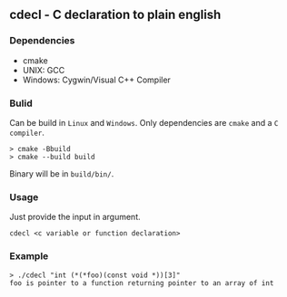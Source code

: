 ## cdecl - C declaration to plain english

### Dependencies

* cmake
* UNIX: GCC
* Windows: Cygwin/Visual C++ Compiler

### Bulid

Can be build in `Linux` and `Windows`. Only dependencies are `cmake` and a `C compiler`.

```
> cmake -Bbuild
> cmake --build build
```

Binary will be in `build/bin/`.

### Usage

Just provide the input in argument.
```
cdecl <c variable or function declaration>
```

### Example

```
> ./cdecl "int (*(*foo)(const void *))[3]"            
foo is pointer to a function returning pointer to an array of int
```
